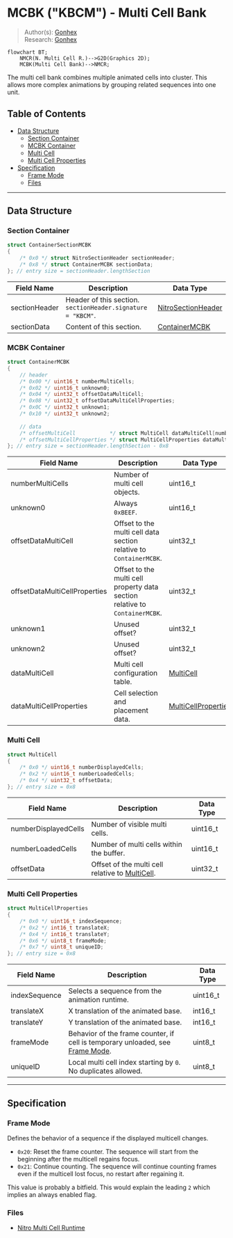 # MCBK ("KBCM") - Multi Cell Bank
> Author(s): [Gonhex](https://github.com/Gonhex) <br />
> Research: [Gonhex](https://github.com/Gonhex)

```mermaid
flowchart BT;
    NMCR(N. Multi Cell R.)-->G2D(Graphics 2D);
    MCBK(Multi Cell Bank)-->NMCR;
```
The multi cell bank combines multiple animated cells into cluster. This allows more complex animations by grouping related sequences into one unit. 

## Table of Contents
* [Data Structure](#data-structure)
  * [Section Container](#section-container)
  * [MCBK Container](#mcbk-container)
  * [Multi Cell](#multi-cell)
  * [Multi Cell Properties](#multi-cell-properties)
* [Specification](#specification)
  * [Frame Mode](#frame-mode)
  * [Files](#files)

---
## Data Structure

### Section Container
```c
struct ContainerSectionMCBK
{
    /* 0x0 */ struct NitroSectionHeader sectionHeader;
    /* 0x8 */ struct ContainerMCBK sectionData;
}; // entry size = sectionHeader.lengthSection
```
| Field Name     | Description                                                                             | Data Type    |
|----------------|-----------------------------------------------------------------------------------------|--------------|
| sectionHeader  | Header of this section. `sectionHeader.signature = "KBCM"`.   | [NitroSectionHeader](../nitro.md#nitro-section-header) |
| sectionData    | Content of this section.                                                                | [ContainerMCBK](#mcbk-container) |

### MCBK Container
```c
struct ContainerMCBK
{
    // header
    /* 0x00 */ uint16_t numberMultiCells;
    /* 0x02 */ uint16_t unknown0;
    /* 0x04 */ uint32_t offsetDataMultiCell;
    /* 0x08 */ uint32_t offsetDataMultiCellProperties;
    /* 0x0C */ uint32_t unknown1;
    /* 0x10 */ uint32_t unknown2;
    
    // data
    /* offsetMultiCell           */ struct MultiCell dataMultiCell[numberMultiCells];
    /* offsetMultiCellProperties */ struct MultiCellProperties dataMultiCellProperties[?];
}; // entry size = sectionHeader.lengthSection - 0x8
```
| Field Name                    | Description                                                                             | Data Type |
|-------------------------------|-----------------------------------------------------------------------------------------|-----------|
| numberMultiCells              | Number of multi cell objects.                                                           | uint16_t  |
| unknown0                      | Always `0xBEEF`.                                                                        | uint16_t  |
| offsetDataMultiCell           | Offset to the multi cell data section relative to `ContainerMCBK`.                      | uint32_t  |
| offsetDataMultiCellProperties | Offset to the multi cell property data section relative to `ContainerMCBK`.             | uint32_t  |
| unknown1                      | Unused offset?                                                                          | uint32_t  |
| unknown2                      | Unused offset?                                                                          | uint32_t  |
| dataMultiCell                 | Multi cell configuration table.                                          | [MultiCell](#multi-cell) |
| dataMultiCellProperties       | Cell selection and placement data.                  | [MultiCellProperties](#multi-cell-properties) |

### Multi Cell
```c
struct MultiCell
{
    /* 0x0 */ uint16_t numberDisplayedCells;
    /* 0x2 */ uint16_t numberLoadedCells;
    /* 0x4 */ uint32_t offsetData;
}; // entry size = 0x8
```
| Field Name           | Description                                                                             | Data Type |
|----------------------|-----------------------------------------------------------------------------------------|-----------|
| numberDisplayedCells | Number of visible multi cells.                                                          | uint16_t  |
| numberLoadedCells    | Number of multi cells within the buffer.                                                | uint16_t  |
| offsetData           | Offset of the multi cell relative to [MultiCell](#multi-cell).                          | uint32_t  |

### Multi Cell Properties
```c
struct MultiCellProperties
{
    /* 0x0 */ uint16_t indexSequence;
    /* 0x2 */ int16_t translateX;
    /* 0x4 */ int16_t translateY;
    /* 0x6 */ uint8_t frameMode;
    /* 0x7 */ uint8_t uniqueID;
}; // entry size = 0x8
```
| Field Name        | Description                                                                                  | Data Type |
|-------------------|----------------------------------------------------------------------------------------------|-----------|
| indexSequence     | Selects a sequence from the animation runtime.                                               | uint16_t  |
| translateX        | X translation of the animated base.                                                          | int16_t   |
| translateY        | Y translation of the animated base.                                                          | int16_t   |
| frameMode         | Behavior of the frame counter, if cell is temporary unloaded, see [Frame Mode](#frame-mode). | uint8_t   |
| uniqueID          | Local multi cell index starting by `0`. No duplicates allowed.                               | uint8_t   |

---
## Specification

### Frame Mode
Defines the behavior of a sequence if the displayed multicell changes.
* `0x20`: Reset the frame counter. The sequence will start from the beginning after the multicell regains focus.
* `0x21`: Continue counting. The sequence will continue counting frames even if the multicell lost focus, no restart after regaining it.

This value is probably a bitfield. This would explain the leading `2` which implies an always enabled flag.

### Files
* [Nitro Multi Cell Runtime](file_nmcr.md)

